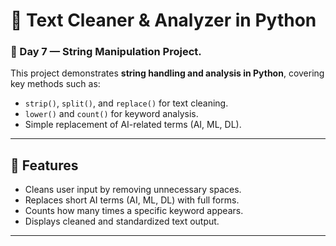 # 🧠 Text Cleaner & Analyzer in Python 

### 📅 Day 7 — String Manipulation Project. 

This project demonstrates **string handling and analysis in Python**, covering key methods such as:
- `strip()`, `split()`, and `replace()` for text cleaning.
- `lower()` and `count()` for keyword analysis.
- Simple replacement of AI-related terms (AI, ML, DL).

---

## 🧩 Features
- Cleans user input by removing unnecessary spaces.
- Replaces short AI terms (AI, ML, DL) with full forms.
- Counts how many times a specific keyword appears.
- Displays cleaned and standardized text output.

---


